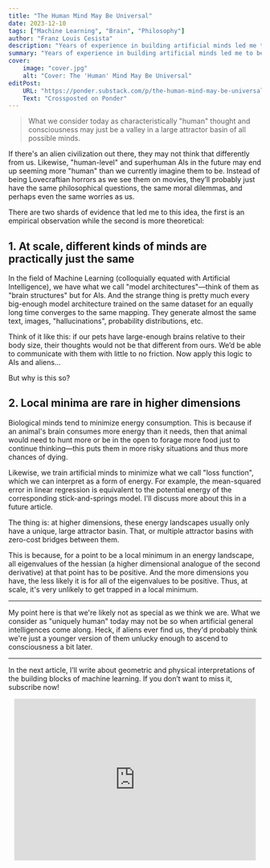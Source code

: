 ```yaml
---
title: "The Human Mind May Be Universal"
date: 2023-12-10
tags: ["Machine Learning", "Brain", "Philosophy"]
author: "Franz Louis Cesista"
description: "Years of experience in building artificial minds led me to believe that these AIs may end up seeming more 'human' than we currently imagine them to be."
summary: "Years of experience in building artificial minds led me to believe that these AIs may end up seeming more 'human' than we currently imagine them to be."
cover:
    image: "cover.jpg"
    alt: "Cover: The 'Human' Mind May Be Universal"
editPost:
    URL: "https://ponder.substack.com/p/the-human-mind-may-be-universal"
    Text: "Crossposted on Ponder"
---
```


> What we consider today as characteristically "human" thought and consciousness may just be a valley in a large attractor basin of all possible minds.

If there's an alien civilization out there, they may not think that differently from us. Likewise, "human-level" and superhuman AIs in the future may end up seeming more "human" than we currently imagine them to be. Instead of being Lovecraftian horrors as we see them on movies, they’ll probably just have the same philosophical questions, the same moral dilemmas, and perhaps even the same worries as us.

There are two shards of evidence that led me to this idea, the first is an empirical observation while the second is more theoretical:

## 1. At scale, different kinds of minds are practically just the same

In the field of Machine Learning (colloquially equated with Artificial Intelligence), we have what we call "model architectures"—think of them as "brain structures" but for AIs. And the strange thing is pretty much every big-enough model architecture trained on the same dataset for an equally long time converges to the same mapping. They generate almost the same text, images, "hallucinations", probability distributions, etc.

Think of it like this: if our pets have large-enough brains relative to their body size, their thoughts would not be that different from ours. We’d be able to communicate with them with little to no friction. Now apply this logic to AIs and aliens...

But why is this so?

## 2. Local minima are rare in higher dimensions

Biological minds tend to minimize energy consumption. This is because if an animal's brain consumes more energy than it needs, then that animal would need to hunt more or be in the open to forage more food just to continue thinking—this puts them in more risky situations and thus more chances of dying.

Likewise, we train artificial minds to minimize what we call "loss function", which we can interpret as a form of energy. For example, the mean-squared error in linear regression is equivalent to the potential energy of the corresponding stick-and-springs model. I'll discuss more about this in a future article.

The thing is: at higher dimensions, these energy landscapes usually only have a unique, large attractor basin. That, or multiple attractor basins with zero-cost bridges between them.

This is because, for a point to be a local minimum in an energy landscape, all eigenvalues of the hessian (a higher dimensional analogue of the second derivative) at that point has to be positive. And the more dimensions you have, the less likely it is for all of the eigenvalues to be positive. Thus, at scale, it's very unlikely to get trapped in a local minimum.

---

My point here is that we're likely not as special as we think we are. What we consider as "uniquely human" today may not be so when artificial general intelligences come along. Heck, if aliens ever find us, they'd probably think we're just a younger version of them unlucky enough to ascend to consciousness a bit later.

---

In the next article, I’ll write about geometric and physical interpretations of the building blocks of machine learning. If you don’t want to miss it, subscribe now!

<center><iframe src="https://ponder.substack.com/embed" width="480" height="320" style="border:1px solid #EEE; background:white;" frameborder="0" scrolling="no"></iframe></center>
